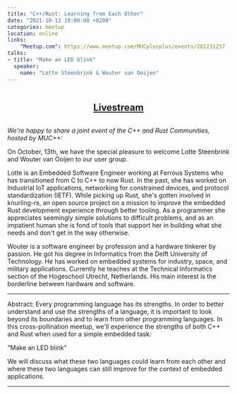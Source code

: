 ```yaml
---
title: "C++/Rust: Learning from Each Other"
date: "2021-10-13 19:00:00 +0200"
categories: meetup
location: online
links:
    "Meetup.com": https://www.meetup.com/MUCplusplus/events/281231257
talks:
- title: "Make an LED blink"
  speaker:
    name: "Lotte Steenbrink & Wouter van Ooijen"
---
```


<center>
    <h2 style="display: inline-block; padding: 0 20px;"><a href="https://www.twitch.tv/mucplusplus">Livestream</a></h2>
</center>

_We're happy to share a joint event of the C++ and Rust Communities, hosted by MUC++:_

On October, 13th, we have the special pleasure to welcome Lotte Steenbrink and Wouter van Ooijen to our user group.

Lotte is an Embedded Software Engineer working at Ferrous Systems who has transitioned from C to C++ to now Rust. In the past, she has worked on Industrial IoT applications, networking for constrained devices, and protocol standardization (IETF). While picking up Rust, she's gotten involved in knurling-rs, an open source project on a mission to improve the embedded Rust development experience through better tooling. As a programmer she appreciates seemingly simple solutions to difficult problems, and as an impatient human she is fond of tools that support her in building what she needs and don't get in the way otherwise.

Wouter is a software engineer by profession and a hardware tinkerer by passion. He got his degree in Informatics from the Delft University of Technology. He has worked on embedded systems for industry, space, and military applications. Currently he teaches at the Technical Informatics section of the Hogeschool Utrecht, Netherlands. His main interest is the borderline between hardware and software.

---

Abstract: Every programming language has its strengths. In order to better understand and use the strengths of a language, it is important to look beyond its boundaries and to learn from other programming languages. In this cross-pollination meetup, we'll experience the strengths of both C++ and Rust when used for a simple embedded task:

"Make an LED blink"

We will discuss what these two languages could learn from each other and where these two languages can still improve for the context of embedded applications.

---
